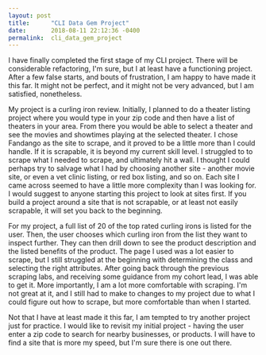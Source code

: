 ```yaml
---
layout: post
title:      "CLI Data Gem Project"
date:       2018-08-11 22:12:36 -0400
permalink:  cli_data_gem_project
---
```


I have finally completed the first stage of my CLI project.  There will be considerable refactoring, I'm sure, but I at least have a functioning project.  After a few false starts, and bouts of frustration, I am happy to have made it this far.  It might not be perfect, and it might not be very advanced, but I am satisfied, nonetheless.

My project is a curling iron review.  Initially, I planned to do a theater listing project where you would type in your zip code and then have a list of theaters in your area.  From there you would be able to select a theater and see the movies and showtimes playing at the selected theater.  I chose Fandango as the site to scrape, and it proved to be a little more than I could handle.  If it is scrapable, it is beyond my current skill level.  I struggled to to scrape what I needed to scrape, and ultimately hit a wall.  I thought I could perhaps try to salvage what I had by choosing another site - another movie site, or even a vet clinic listing, or red box listing, and so on.  Each site I came across seemed to have a little more complexity than I was looking for.  I would suggest to anyone starting this project to look at sites first.  If you build a project around a site that is not scrapable, or at least not easily scrapable, it will set you back to the beginning.  

For my project, a full list of 20 of the top rated curling irons is listed for the user.  Then, the user chooses which curling iron from the list they want to inspect further.  They can then drill down to see the product description and the listed benefits of the product.  The page I used was a lot easier to scrape, but I still struggled at the beginning with determining the class and selecting the right attributes.  After going back through the previous scraping labs, and receiving some guidance from my cohort lead, I was able to get it.  More importantly, I am a lot more comfortable with scraping.  I'm not great at it, and I still had to make to changes to my project due to what I could figure out how to scrape, but more comfortable than when I started.  

Not that I have at least made it this far, I am tempted to try another project just for practice.  I would like to revisit my initial project - having the user enter a zip code to search for nearby businesses, or products.  I will have to find a site that is more my speed, but I'm sure there is one out there.  


